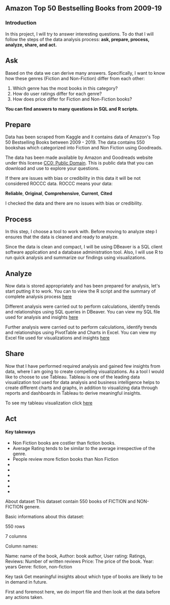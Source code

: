 ## Amazon Top 50 Bestselling Books from 2009-19

### Introduction

In this project, I will try to answer interesting questions. To do that I will follow the steps of the data analysis process: **ask, prepare, process, analyze, share, and act.**

## Ask

Based on the data we can derive many answers. Specifically, I want to know how these genres (Fiction and Non-Fiction) differ from each other:

1. Which genre has the most books in this category?
2. How do user ratings differ for each genre?
3. How does price differ for Fiction and Non-Fiction books?

**You can find answers to many questions in SQL and R scripts.**

## Prepare

Data has been scraped from Kaggle and it contains data of Amazon's Top 50 Bestselling Books between 2009 - 2019. The data contains 550 bookshas which categorized into Fiction and Non Fiction using Goodreads.  

The data has been made available by Amazon and Goodreads website under this license [CC0: Public Domain](https://creativecommons.org/publicdomain/zero/1.0/). This is public data that you can download and use to explore your questions.

If there are issues with bias or credibility in this data it will be not considered ROCCC data. ROCCC means your data:

**Reliable**, **Original**, **Comprehensive**, **Current**, **Cited**

I checked the data and there are no issues with bias or credibility.

## Process

In this step, I choose a tool to work with. Before moving to analyze step I ensures that the data is cleaned and ready to analyze.

Since the data is clean and compact, I will be using DBeaver is a SQL client software application and a database administration tool. Also, I will use R to run quick analysis and summarize our findings using visualizations.

## Analyze

Now data is stored appropriately and has been prepared for analysis, let's start putting it to work. You can to view the R script and the summary of complete analysis process [here](https://github.com/SomonOlimzoda/AmazonTop50BestsellingBooks/blob/main/R%20script.R)

Different analysis were carried out to perform calculations, identify trends and relationships using SQL queries in DBeaver. You can view my SQL file used for analysis and insights [here](https://github.com/SomonOlimzoda/AmazonTop50BestsellingBooks/blob/main/SQL%20script.sql)

Further analysis were carried out to perform calculations, identify trends and relationships using PivotTable and Charts in Excel. You can view my Excel file used for visualizations and insights [here](https://github.com/SomonOlimzoda/AmazonTop50BestsellingBooks/blob/main/Amazon%20bestselling%20books%202009-19.xlsx)

## Share

Now that I have performed required analysis and gained few insights from data, where I am going to create compelling visualizations. As a tool I would like to choose to use Tableau. Tableau is one of the leading data visualization tool used for data analysis and business intelligence helps to create different charts and graphs, in addition to visualizing data through reports and dashboards in Tableau to derive meaningful insights.

To see my tableau visualization click [here](https://public.tableau.com/app/profile/somon4257/viz/Amazontop50bestsellingbooks/Story1)

## Act

#### Key takeways

* Non Fiction books are costlier than fiction books.
* Average Rating tends to be similar to the average irrespective of the genre.
* People review more fiction books than Non Fiction
* 
*
*
*
*
*

About dataset
This dataset contain 550 books of FICTION and NON-FICTION genere.

Basic informations about this dataset:

550 rows

7 columns

Column names:

Name: name of the book,
Author: book author,
User rating: Ratings,
Reviews: Number of written reviews
Price: The price of the book.
Year: years
Genre: fiction, non-fiction

Key task
Get meaningful insights about which type of books are likely to be in demand in future.



First and foremost here, we do import file and then look at the data before any actions taken.








